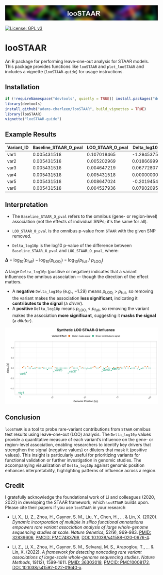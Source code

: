 <p align="center">
  <img src="man/figures/logo.png" alt="looSTAAR logo" style="width: 100%; max-height: 120px; object-fit: contain;">
</p>

[![License: GPL v3](https://img.shields.io/badge/License-GPLv3-blue.svg)](https://www.gnu.org/licenses/gpl-3.0)

# looSTAAR

An R package for performing leave-one-out analysis for STAAR models. This package provides functions like `looSTAAR` and `plot_looSTAAR` and includes a vignette (`looSTAAR-guide`) for usage instructions.

## Installation
```R
if (!requireNamespace("devtools", quietly = TRUE)) install.packages("devtools")
library(devtools)
install_github("adams-charleen/looSTAAR", build_vignettes = TRUE)
library(looSTAAR)
vignette("looSTAAR-guide")
```

## Example Results

| Variant_ID | Baseline_STAAR_O_pval | LOO_STAAR_O_pval | Delta_log10p | Position |
|------------|------------------------|------------------|---------------|----------|
| var1       | 0.005431518            | 0.107018465      | -1.29453753   | 1        |
| var2       | 0.005431518            | 0.005202969      |  0.01866999   | 2        |
| var3       | 0.005431518            | 0.004647219      |  0.06772807   | 3        |
| var4       | 0.005431518            | 0.005431518      |  0.00000000   | 4        |
| var5       | 0.005431518            | 0.008647024      | -0.20194549   | 5        |
| var6       | 0.005431518            | 0.004527936      |  0.07902095   | 6        |


## Interpretation

- The `Baseline_STAAR_O_pval` refers to the omnibus (gene- or region-level) association (not the effects of individual SNPs; it's the same for all). 

- `LOO_STAAR_O_pval` is the omnibus p-value from `STAAR` with the given SNP removed. 

- `Delta_log10p` is the log10 p-value of the difference between `Baseline_STAAR_O_pval` and `LOO_STAAR_O_pval`, where:

<b>Δ</b> = log<sub>10</sub>(<i>p</i><sub>full</sub>) − log<sub>10</sub>(<i>p</i><sub>LOO<sub>i</sub></sub>) = log<sub>10</sub>(<i>p</i><sub>full</sub> / <i>p</i><sub>LOO<sub>i</sub></sub>)

A large `Delta_log10p` (positive or negative) indicates that a variant influences the omnibus association — though the direction of the effect matters.

- A **negative** `Delta_log10p` (e.g., −1.29) means *p*<sub>LOO<sub>i</sub></sub> > *p*<sub>full</sub>, so removing the variant makes the association **less significant**, indicating it **contributes to the signal** (a *driver*).
- A **positive** `Delta_log10p` means *p*<sub>LOO<sub>i</sub></sub> < *p*<sub>full</sub>, so removing the variant makes the association **more significant**, suggesting it **masks the signal** (a *diluter*).

<p align="center">
  <img src="man/synthetic_LOO_STAAR_plot.png" width="1080">
</p>


## Conclusion

`looSTAAR` is a tool to probe rare-variant contributions from `STAAR` omnibus test results using leave-one-out (LOO) analysis. The `Delta_log10p` values provide a quantitative measure of each variant’s influence on the gene- or region-level association, enabling researchers to identify key drivers that strengthen the signal (negative values) or diluters that mask it (positive values). This insight is particularly useful for prioritizing variants for functional validation or further investigation in genomic studies. The accompanying visualization of `Delta_log10p` against genomic position enhances interpretability, highlighting patterns of influence across a region.


## Credit

I gratefully acknowledge the foundational work of Li and colleagues (2020, 2022) in developing the STAAR framework, which `looSTAAR` builds upon. Please cite their papers if you use `looSTAAR` in your research:

- Li, X., Li, Z., Zhou, H., Gaynor, S. M., Liu, Y., Chen, H., ... & Lin, X. (2020). *Dynamic incorporation of multiple in silico functional annotations empowers rare variant association analysis of large whole-genome sequencing studies at scale*. *Nature Genetics*, 52(9), 969-983. [PMID: 32839606](https://pubmed.ncbi.nlm.nih.gov/32839606/), [PMCID: PMC7483769](https://www.ncbi.nlm.nih.gov/pmc/articles/PMC7483769/), [DOI: 10.1038/s41588-020-0676-4](https://doi.org/10.1038/s41588-020-0676-4).

- Li, Z., Li, X., Zhou, H., Gaynor, S. M., Selvaraj, M. S., Arapoglou, T., ... & Lin, X. (2022). *A framework for detecting noncoding rare variant associations of large-scale whole-genome sequencing studies*. *Nature Methods*, 19(12), 1599-1611. [PMID: 36303018](https://pubmed.ncbi.nlm.nih.gov/36303018/), [PMCID: PMC10008172](https://www.ncbi.nlm.nih.gov/pmc/articles/PMC10008172/), [DOI: 10.1038/s41592-022-01640-x](https://doi.org/10.1038/s41592-022-01640-x).

